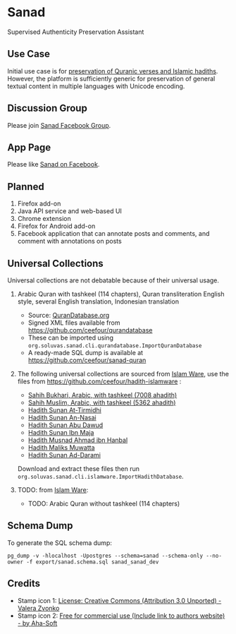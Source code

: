 Sanad
=====

Supervised Authenticity Preservation Assistant

## Use Case

Initial use case is for [preservation of Quranic verses and Islamic hadiths](http://hendyirawan.tumblr.com/post/92964403911/sanad).
However, the platform is sufficiently generic for preservation of general textual content in multiple languages with Unicode encoding.

## Discussion Group

Please join [Sanad Facebook Group](https://www.facebook.com/groups/1442601139336294/).

## App Page

Please like [Sanad on Facebook](https://www.facebook.com/pages/Sanad-Muslim-Assistant/592122294241462).

## Planned

1. Firefox add-on
2. Java API service and web-based UI
3. Chrome extension
4. Firefox for Android add-on
5. Facebook application that can annotate posts and comments, and comment with annotations on posts

## Universal Collections

Universal collections are not debatable because of their universal usage.

1. Arabic Quran with tashkeel (114 chapters), Quran transliteration English style, several English translation, Indonesian translation

   * Source: [QuranDatabase.org](http://qurandatabase.org/)
   * Signed XML files available from https://github.com/ceefour/qurandatabase
   * These can be imported using `org.soluvas.sanad.cli.qurandatabase.ImportQuranDatabase`
   * A ready-made SQL dump is available at https://github.com/ceefour/sanad-quran

2. The following universal collections are sourced from [Islam Ware](https://www.islamware.com/app/downloads), use the files from https://github.com/ceefour/hadith-islamware :

   * [Sahih Bukhari, Arabic, with tashkeel (7008 ahadith)](https://www.islamware.com/download/Hadith-Sahih-Bukhari.zip)
   * [Sahih Muslim, Arabic, with tashkeel (5362 ahadith)](https://www.islamware.com/download/Hadith-Sahih-Muslim.zip)
   * [Hadith Sunan At-Tirmidhi](https://www.islamware.com/download/Hadith-Sunan-al-Tirmidhi.zip)
   * [Hadith Sunan An-Nasai](https://www.islamware.com/download/Hadith-Sunan-al-Nasai.zip)
   * [Hadith Sunan Abu Dawud](https://www.islamware.com/download/Hadith-Sunan-Abu-Dawud.zip)
   * [Hadith Sunan Ibn Maja](https://www.islamware.com/download/Hadith-Sunan-Ibn-Maja.zip)
   * [Hadith Musnad Ahmad ibn Hanbal](https://www.islamware.com/download/Hadith-Musnad-Ahmad-ibn-Hanbal.zip)
   * [Hadith Maliks Muwatta](https://www.islamware.com/download/Hadith-Maliks-Muwatta.zip)
   * [Hadith Sunan Ad-Darami](https://www.islamware.com/download/Hadith-Sunan-al-Darami.zip)
   
   Download and extract these files then run `org.soluvas.sanad.cli.islamware.ImportHadithDatabase`.
   
3. TODO: from [Islam Ware](https://www.islamware.com/app/downloads):
   * TODO: Arabic Quran without tashkeel (114 chapters)   

## Schema Dump

To generate the SQL schema dump:

	pg_dump -v -hlocalhost -Upostgres --schema=sanad --schema-only --no-owner -f export/sanad.schema.sql sanad_sanad_dev

## Credits

* Stamp icon 1: [License: 	Creative Commons (Attribution 3.0 Unported) - Valera Zvonko](https://www.iconfinder.com/iconsets/free-mobile-icon-kit#readme)
* Stamp icon 2: [Free for commercial use (Include link to authors website) - by Aha-Soft](https://www.iconfinder.com/iconsets/free-silver-button-icons#readme)
